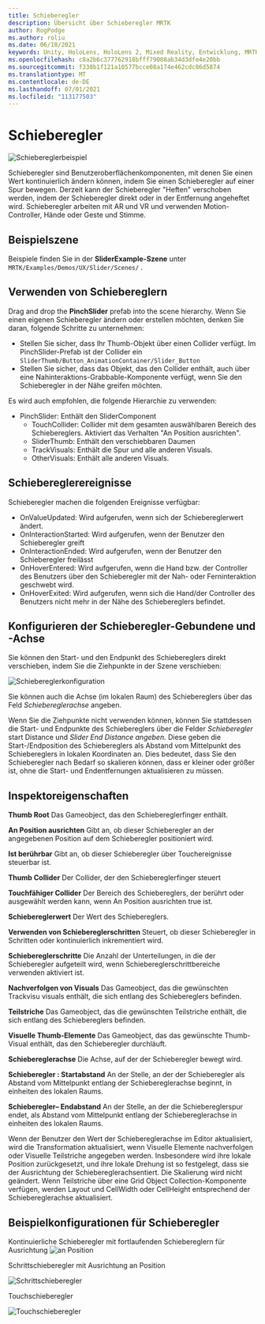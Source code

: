 ```yaml
---
title: Schieberegler
description: Übersicht über Schieberegler MRTK
author: RogPodge
ms.author: roliu
ms.date: 06/18/2021
keywords: Unity, HoloLens, HoloLens 2, Mixed Reality, Entwicklung, MRTK, Schieberegler,
ms.openlocfilehash: c8a2b6c377762918bfff79008ab34d3dfe4e20bb
ms.sourcegitcommit: f338b1f121a10577bcce08a174e462cdc86d5874
ms.translationtype: MT
ms.contentlocale: de-DE
ms.lasthandoff: 07/01/2021
ms.locfileid: "113177503"
---
```

# <a name="sliders"></a>Schieberegler

![Schiebereglerbeispiel](../images/slider/MRTK_UX_Slider_Main.jpg)

Schieberegler sind Benutzeroberflächenkomponenten, mit denen Sie einen Wert kontinuierlich ändern können, indem Sie einen Schieberegler auf einer Spur bewegen. Derzeit kann der Schieberegler "Heften" verschoben werden, indem der Schieberegler direkt oder in der Entfernung angeheftet wird. Schieberegler arbeiten mit AR und VR und verwenden Motion-Controller, Hände oder Geste und Stimme.

## <a name="example-scene"></a>Beispielszene

Beispiele finden Sie in der **SliderExample-Szene** unter `MRTK/Examples/Demos/UX/Slider/Scenes/` .

## <a name="how-to-use-sliders"></a>Verwenden von Schiebereglern

Drag and drop the **PinchSlider** prefab into the scene hierarchy. Wenn Sie einen eigenen Schieberegler ändern oder erstellen möchten, denken Sie daran, folgende Schritte zu unternehmen:

- Stellen Sie sicher, dass Ihr Thumb-Objekt über einen Collider verfügt. Im PinchSlider-Prefab ist der Collider ein `SliderThumb/Button_AnimationContainer/Slider_Button`
- Stellen Sie sicher, dass das Objekt, das den Collider enthält, auch über eine Nahinteraktions-Grabbable-Komponente verfügt, wenn Sie den Schieberegler in der Nähe greifen möchten.

Es wird auch empfohlen, die folgende Hierarchie zu verwenden:

- PinchSlider: Enthält den SliderComponent
  - TouchCollider: Collider mit dem gesamten auswählbaren Bereich des Schiebereglers. Aktiviert das Verhalten "An Position ausrichten".
  - SliderThumb: Enthält den verschiebbaren Daumen
  - TrackVisuals: Enthält die Spur und alle anderen Visuals.
  - OtherVisuals: Enthält alle anderen Visuals.

## <a name="slider-events"></a>Schiebereglerereignisse

Schieberegler machen die folgenden Ereignisse verfügbar:

- OnValueUpdated: Wird aufgerufen, wenn sich der Schiebereglerwert ändert.
- OnInteractionStarted: Wird aufgerufen, wenn der Benutzer den Schieberegler greift
- OnInteractionEnded: Wird aufgerufen, wenn der Benutzer den Schieberegler freilässt
- OnHoverEntered: Wird aufgerufen, wenn die Hand bzw. der Controller des Benutzers über den Schieberegler mit der Nah- oder Ferninteraktion geschwebt wird.
- OnHoverExited: Wird aufgerufen, wenn sich die Hand/der Controller des Benutzers nicht mehr in der Nähe des Schiebereglers befindet.

## <a name="configuring-slider-bound-and-axis"></a>Konfigurieren der Schieberegler-Gebundene und -Achse

Sie können den Start- und den Endpunkt des Schiebereglers direkt verschieben, indem Sie die Ziehpunkte in der Szene verschieben:

![Schiebereglerkonfiguration](../images/sliders/MRTK_Sliders_Setup.png)

Sie können auch die Achse (im lokalen Raum) des Schiebereglers über das Feld _Schiebereglerachse_ angeben.

Wenn Sie die Ziehpunkte nicht verwenden können, können Sie stattdessen die Start- und Endpunkte des Schiebereglers über die Felder _Schieberegler_ start Distance und _Slider End Distance angeben._ Diese geben die Start-/Endposition des Schiebereglers als Abstand vom Mittelpunkt des Schiebereglers in lokalen Koordinaten an. Dies bedeutet, dass Sie den Schieberegler nach Bedarf so skalieren können, dass er kleiner oder größer ist, ohne die Start- und Endentfernungen aktualisieren zu müssen.

## <a name="inspector-properties"></a>Inspektoreigenschaften

**Thumb Root** Das Gameobject, das den Schiebereglerfinger enthält.

**An Position ausrichten** Gibt an, ob dieser Schieberegler an der angegebenen Position auf dem Schieberegler positioniert wird.

**Ist berührbar** Gibt an, ob dieser Schieberegler über Touchereignisse steuerbar ist.

**Thumb Collider** Der Collider, der den Schiebereglerfinger steuert

**Touchfähiger Collider** Der Bereich des Schiebereglers, der berührt oder ausgewählt werden kann, wenn An Position ausrichten true ist.

**Schiebereglerwert** Der Wert des Schiebereglers.

**Verwenden von Schiebereglerschritten** Steuert, ob dieser Schieberegler in Schritten oder kontinuierlich inkrementiert wird.

**Schiebereglerschritte** Die Anzahl der Unterteilungen, in die der Schieberegler aufgeteilt wird, wenn Schiebereglerschrittbereiche verwenden aktiviert ist.

**Nachverfolgen von Visuals** Das Gameobject, das die gewünschten Trackvisu visuals enthält, die sich entlang des Schiebereglers befinden.

**Teilstriche** Das Gameobject, das die gewünschten Teilstriche enthält, die sich entlang des Schiebereglers befinden.

**Visuelle Thumb-Elemente** Das Gameobject, das das gewünschte Thumb-Visual enthält, das den Schieberegler durchläuft.

**Schiebereglerachse** Die Achse, auf der der Schieberegler bewegt wird.

**Schieberegler : Startabstand** An der Stelle, an der der Schieberegler als Abstand vom Mittelpunkt entlang der Schiebereglerachse beginnt, in einheiten des lokalen Raums.

**Schieberegler– Endabstand** An der Stelle, an der die Schiebereglerspur endet, als Abstand vom Mittelpunkt entlang der Schiebereglerachse in einheiten des lokalen Raums.

Wenn der Benutzer den Wert der Schiebereglerachse im Editor aktualisiert, wird die Transformation aktualisiert, wenn Visuelle Elemente nachverfolgen oder Visuelle Teilstriche angegeben werden.
Insbesondere wird ihre lokale Position zurückgesetzt, und ihre lokale Drehung ist so festgelegt, dass sie der Ausrichtung der Schiebereglerachsentiert.
Die Skalierung wird nicht geändert.
Wenn Teilstriche über eine Grid Object Collection-Komponente verfügen, werden Layout und CellWidth oder CellHeight entsprechend der Schiebereglerachse aktualisiert.

## <a name="example-slider-configurations"></a>Beispielkonfigurationen für Schieberegler

Kontinuierliche Schieberegler mit fortlaufenden Schiebereglern für Ausrichtung ![ an Position](https://user-images.githubusercontent.com/39840334/122488212-d410a400-cf91-11eb-8d31-fc7584ddc465.gif)

Schrittschieberegler mit Ausrichtung an Position

![Schrittschieberegler](https://user-images.githubusercontent.com/39840334/122488226-dc68df00-cf91-11eb-9459-89655bbb054d.gif)

Touchschieberegler

![Touchschieberegler](https://user-images.githubusercontent.com/39840334/122488221-d8d55800-cf91-11eb-91a1-bb12debe2797.gif)
